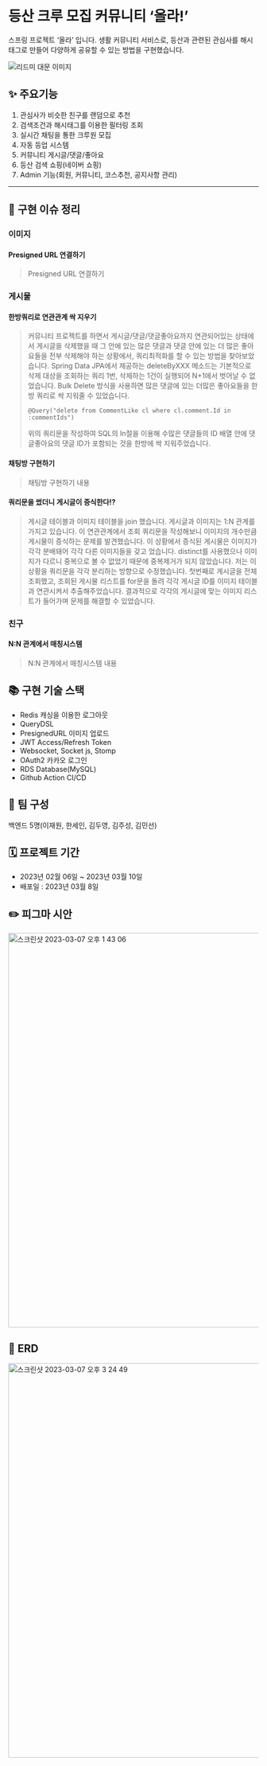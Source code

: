 # 등산 크루 모집 커뮤니티 ‘올라!’
스프링 프로젝트 ‘올라’ 입니다. 생활 커뮤니티 서비스로, 등산과 관련된 관심사를 해시태그로 만들어 다양하게 공유할 수 있는 방법을 구현했습니다.

<!-- [프로젝트 포트폴리오 상세 보기](http://jenyglee93.com/) -->
![리드미 대문 이미지](https://user-images.githubusercontent.com/86715916/222955463-95fad7f8-1959-46d1-b556-e550469bff0e.jpg)

## ✨ 주요기능
1. 관심사가 비슷한 친구를 랜덤으로 추천
2. 검색조건과 해시태그를 이용한 필터링 조회
3. 실시간 채팅을 통한 크루원 모집
4. 자동 등업 시스템
5. 커뮤니티 게시글/댓글/좋아요
6. 등산 검색 쇼핑(네이버 쇼핑)
7. Admin 기능(회원, 커뮤니티, 코스추천, 공지사항 관리)

* * *

## 🎯 구현 이슈 정리

### 이미지
#### Presigned URL 연결하기
> Presigned URL 연결하기


### 게시물
#### 한방쿼리로 연관관계 싹 지우기
> 커뮤니티 프로젝트를 하면서 게시글/댓글/댓글좋아요까지 연관되어있는 상태에서 게시글을 삭제했을 때 그 안에 있는 많은 댓글과 댓글 안에 있는 더 많은 좋아요들을 전부 삭제해야 하는 상황에서, 쿼리최적화를 할 수 있는 방법을 찾아보았습니다. Spring Data JPA에서 제공하는 deleteByXXX 메소드는 기본적으로 삭제 대상을 조회하는 쿼리 1번, 삭제하는 1건이 실행되어 N+1에서 벗어날 수 없었습니다. Bulk Delete 방식을 사용하면 많은 댓글에 있는 더많은 좋아요들을 한방 쿼리로 싹 지워줄 수 있었습니다.   
> <pre><code>@Query("delete from CommentLike cl where cl.comment.Id in :commentIds")</code></pre>
> 위의 쿼리문을 작성하여 SQL의 In절을 이용해 수많은 댓글들의 ID 배열 안에 댓글좋아요의 댓글 ID가 포함되는 것을 한방에 싹 지워주었습니다.


#### 채팅방 구현하기

> 채팅방 구현하기 내용

#### 쿼리문을 썼더니 게시글이 증식한다!?

> 게시글 테이블과 이미지 테이블을 join 했습니다. 게시글과 이미지는 1:N 관계를 가지고 있습니다. 이 연관관계에서 조회 쿼리문을 작성해보니 이미지의 개수만큼 게시물이 증식하는 문제를 발견했습니다. 이 상황에서 증식된 게시물은 이미지가 각각 분배돼어 각각 다른 이미지들을 갖고 었습니다. distinct를 사용했으나 이미지가 다르니 중복으로 볼 수 없었기 때문에 중복제거가 되지 않았습니다. 저는 이 상황을 쿼리문을 각각 분리하는 방향으로 수정했습니다. 첫번째로 게시글을 전체 조회했고, 조회된 게시물 리스트를 for문을 돌려 각각 게시글 ID를 이미지 테이블과 연관시켜서 추출해주었습니다. 결과적으로 각각의 게시글에 맞는 이미지 리스트가 들어가며 문제를 해결할 수 있었습니다.


### 친구
#### N:N 관계에서 매칭시스템 
> N:N 관계에서 매칭시스템 내용



## 📚 구현 기술 스택
- Redis 캐싱을 이용한 로그아웃
- QueryDSL
- PresignedURL 이미지 업로드
- JWT Access/Refresh Token
- Websocket, Socket js, Stomp 
- OAuth2 카카오 로그인
- RDS Database(MySQL)
- Github Action CI/CD

## 👥 팀 구성
백엔드 5명(이재원, 한세인, 김두영, 김주성, 김민선)

## 🗓 프로젝트 기간
- 2023년 02월 06일 ~ 2023년 03월 10일
- 배포일 : 2023년 03월 8일

## ✏️ 피그마 시안
<img width="793" alt="스크린샷 2023-03-07 오후 1 43 06" src="https://user-images.githubusercontent.com/86715916/223626203-d7098c7c-846f-413e-bcd8-af908cee1f44.png">

## 🧩 ERD
<img width="793" alt="스크린샷 2023-03-07 오후 3 24 49" src="https://user-images.githubusercontent.com/86715916/223626267-a2f9762e-c314-43d4-9474-8b0f6336231c.png">
